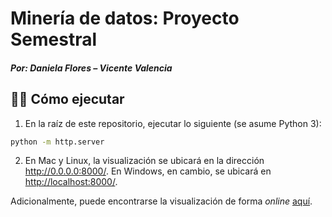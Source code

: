 # Minería de datos: Proyecto Semestral

##### Por: Daniela Flores – Vicente Valencia

## :running_woman: Cómo ejecutar

1. En la raíz de este repositorio, ejecutar lo siguiente (se asume Python 3):

```bash
python -m http.server
```

2. En Mac y Linux, la visualización se ubicará en la dirección <http://0.0.0.0:8000/>. En Windows, en cambio, se ubicará en <http://localhost:8000/>.

Adicionalmente, puede encontrarse la visualización de forma *online* [aquí](https://proyecto-mineria-2018-2.herokuapp.com/index.html).